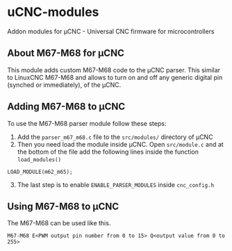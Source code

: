 # uCNC-modules

Addon modules for µCNC - Universal CNC firmware for microcontrollers

## About M67-M68 for µCNC

This module adds custom M67-M68 code to the µCNC parser. This similar to LinuxCNC M67-M68 and allows to turn on and off any generic digital pin (synched or immediately), of the µCNC.

## Adding M67-M68 to µCNC

To use the M67-M68 parser module follow these steps:

1. Add the `parser_m67_m68.c` file to the `src/modules/` directory of µCNC
2. Then you need load the module inside µCNC. Open `src/module.c` and at the bottom of the file add the following lines inside the function `load_modules()`

```
LOAD_MODULE(m62_m65);
```

3. The last step is to enable `ENABLE_PARSER_MODULES` inside `cnc_config.h`

## Using M67-M68 to µCNC

The M67-M68 can be used like this.

```
M67-M68 E<PWM output pin number from 0 to 15> Q<output value from 0 to 255>
```
